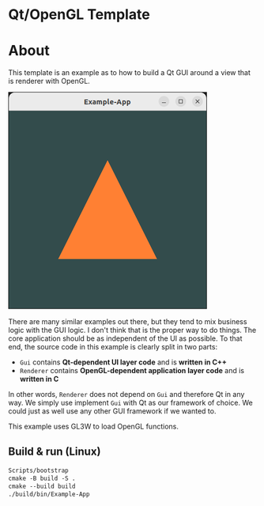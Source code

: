 # Qt/OpenGL Template

# About

This template is an example as to how to build a Qt GUI around a view that is
renderer with OpenGL.

![](screenshot.png)

There are many similar examples out there, but they tend to mix business logic
with the GUI logic. I don't think that is the proper way to do things. The core
application should be as independent of the UI as possible. To that end, the 
source code in this example is clearly split in two parts:

- `Gui` contains **Qt-dependent UI layer code** and is **written in C++**
- `Renderer` contains **OpenGL-dependent application layer code** and is **written in C**

In other words, `Renderer` does not depend on `Gui` and therefore Qt in any way.
We simply use implement `Gui` with Qt as our framework of choice. We could just
as well use any other GUI framework if we wanted to.

This example uses GL3W to load OpenGL functions.

## Build & run (Linux)

```
Scripts/bootstrap
cmake -B build -S .
cmake --build build
./build/bin/Example-App
```
